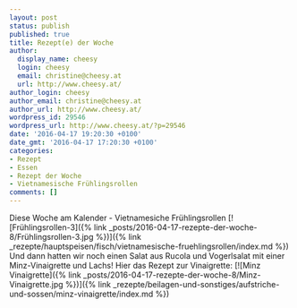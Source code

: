 ```yaml
---
layout: post
status: publish
published: true
title: Rezept(e) der Woche
author:
  display_name: cheesy
  login: cheesy
  email: christine@cheesy.at
  url: http://www.cheesy.at/
author_login: cheesy
author_email: christine@cheesy.at
author_url: http://www.cheesy.at/
wordpress_id: 29546
wordpress_url: http://www.cheesy.at/?p=29546
date: '2016-04-17 19:20:30 +0100'
date_gmt: '2016-04-17 17:20:30 +0100'
categories:
- Rezept
- Essen
- Rezept der Woche
- Vietnamesische Frühlingsrollen
comments: []
---
```

Diese Woche am Kalender - Vietnamesiche Frühlingsrollen
[![Frühlingsrollen-3]({% link _posts/2016-04-17-rezepte-der-woche-8/Frühlingsrollen-3.jpg %})]({% link _rezepte/hauptspeisen/fisch/vietnamesische-fruehlingsrollen/index.md %})
Und dann hatten wir noch einen Salat aus Rucola und Vogerlsalat mit einer Minz-Vinaigrette und Lachs! Hier das Rezept zur Vinaigrette:
[![Minz Vinaigrette]({% link _posts/2016-04-17-rezepte-der-woche-8/Minz-Vinaigrette.jpg %})]({% link _rezepte/beilagen-und-sonstiges/aufstriche-und-sossen/minz-vinaigrette/index.md %})
